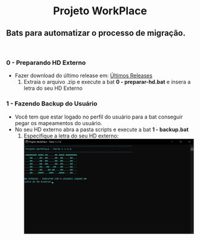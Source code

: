 <h1 align="center">Projeto WorkPlace</h1>
<h2>Bats para automatizar o processo de migração.</h2>
<br>
<h3><strong>0 -  Preparando HD Externo</strong></h3>
<ul>
<li>Fazer download do último release em: <a href="https://github.com/Gianlucas94/Projeto-Workplace/releases" title= "último release">Últimos Releases </a>
<ol>
<li>Extraia o arquivo .zip e execute a bat <strong>0 - preparar-hd.bat</strong> e insera a letra do seu HD Externo
</ol>
</ul>

<h3><strong>1 - Fazendo Backup do Usuário</strong></h3>
<ul>
<li>Você tem que estar logado no perfil do usuário para a bat conseguir pegar os mapeamentos do usuário.
<li>No seu HD externo abra a pasta scripts e execute a bat <strong>1 - backup.bat</strong>
<ol>
<li>Especifique a letra do seu HD externo:
<br>
<img src="/img/backup-1.png" alt="Primeiro passo">